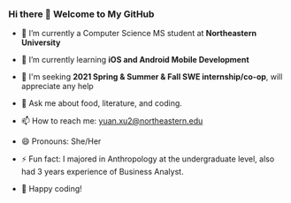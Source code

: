 ### Hi there 👋 Welcome to My GitHub


- 🔭 I’m currently a Computer Science MS student at **Northeastern University** 
- 🌱 I’m currently learning **iOS and Android Mobile Development**
- 👯 I'm seeking **2021 Spring & Summer & Fall SWE internship/co-op**, will appreciate any help 
- 💬 Ask me about food, literature, and coding.
- 📫 How to reach me: yuan.xu2@northeastern.edu
- 😄 Pronouns: She/Her
- ⚡ Fun fact: I majored in Anthropology at the undergraduate level, also had 3 years experience of Business Analyst.

- 👏 Happy coding!
